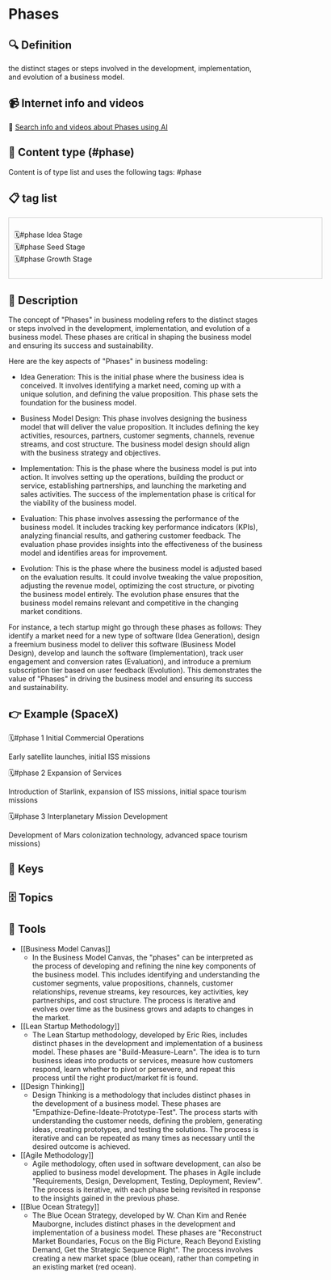 
# Phases


## 🔍 Definition
the distinct stages or steps involved in the development, implementation, and evolution of a business model.


## 📹 Internet info and videos
🤖 [Search info and videos about Phases using AI](https://www.perplexity.ai/search?q=videos+about+Phases:+the+distinct+stages+or+steps+involved+in+the+development,+implementation,+and+evolution+of+a+business+model.
)

## 📰 Content type (#phase)
Content is of type list and uses the following tags: #phase



## 📋 tag list

<div style='max-height: 120px; overflow-y: auto; border: 1px solid #ccc; padding: 10px; width: 600px;'>
  <ul style='list-style-type: none; padding-left: 0;'>


<li>🗓️#phase  Idea Stage</li>
<li>🗓️#phase  Seed Stage</li>
<li>🗓️#phase  Growth Stage</li>

  </ul>
</div>

## 📖 Description
The concept of "Phases" in business modeling refers to the distinct stages or steps involved in the development, implementation, and evolution of a business model. These phases are critical in shaping the business model and ensuring its success and sustainability. 

Here are the key aspects of "Phases" in business modeling:

- Idea Generation: This is the initial phase where the business idea is conceived. It involves identifying a market need, coming up with a unique solution, and defining the value proposition. This phase sets the foundation for the business model.

- Business Model Design: This phase involves designing the business model that will deliver the value proposition. It includes defining the key activities, resources, partners, customer segments, channels, revenue streams, and cost structure. The business model design should align with the business strategy and objectives.

- Implementation: This is the phase where the business model is put into action. It involves setting up the operations, building the product or service, establishing partnerships, and launching the marketing and sales activities. The success of the implementation phase is critical for the viability of the business model.

- Evaluation: This phase involves assessing the performance of the business model. It includes tracking key performance indicators (KPIs), analyzing financial results, and gathering customer feedback. The evaluation phase provides insights into the effectiveness of the business model and identifies areas for improvement.

- Evolution: This is the phase where the business model is adjusted based on the evaluation results. It could involve tweaking the value proposition, adjusting the revenue model, optimizing the cost structure, or pivoting the business model entirely. The evolution phase ensures that the business model remains relevant and competitive in the changing market conditions.

For instance, a tech startup might go through these phases as follows: They identify a market need for a new type of software (Idea Generation), design a freemium business model to deliver this software (Business Model Design), develop and launch the software (Implementation), track user engagement and conversion rates (Evaluation), and introduce a premium subscription tier based on user feedback (Evolution). This demonstrates the value of "Phases" in driving the business model and ensuring its success and sustainability.

## 👉 Example (SpaceX)

🗓️#phase 1 Initial Commercial Operations

Early satellite launches, initial ISS missions

🗓️#phase 2 Expansion of Services 

Introduction of Starlink, expansion of ISS missions, initial space tourism missions

🗓️#phase 3 Interplanetary Mission Development

Development of Mars colonization technology, advanced space tourism missions)

## 🔑 Keys



## 🗄️ Topics


## 🧰 Tools
- [[Business Model Canvas]]
  - In the Business Model Canvas, the "phases" can be interpreted as the process of developing and refining the nine key components of the business model. This includes identifying and understanding the customer segments, value propositions, channels, customer relationships, revenue streams, key resources, key activities, key partnerships, and cost structure. The process is iterative and evolves over time as the business grows and adapts to changes in the market.
- [[Lean Startup Methodology]]
  - The Lean Startup methodology, developed by Eric Ries, includes distinct phases in the development and implementation of a business model. These phases are "Build-Measure-Learn". The idea is to turn business ideas into products or services, measure how customers respond, learn whether to pivot or persevere, and repeat this process until the right product/market fit is found.
- [[Design Thinking]]
  - Design Thinking is a methodology that includes distinct phases in the development of a business model. These phases are "Empathize-Define-Ideate-Prototype-Test". The process starts with understanding the customer needs, defining the problem, generating ideas, creating prototypes, and testing the solutions. The process is iterative and can be repeated as many times as necessary until the desired outcome is achieved.
- [[Agile Methodology]]
  - Agile methodology, often used in software development, can also be applied to business model development. The phases in Agile include "Requirements, Design, Development, Testing, Deployment, Review". The process is iterative, with each phase being revisited in response to the insights gained in the previous phase.
- [[Blue Ocean Strategy]]
  - The Blue Ocean Strategy, developed by W. Chan Kim and Renée Mauborgne, includes distinct phases in the development and implementation of a business model. These phases are "Reconstruct Market Boundaries, Focus on the Big Picture, Reach Beyond Existing Demand, Get the Strategic Sequence Right". The process involves creating a new market space (blue ocean), rather than competing in an existing market (red ocean).
